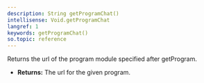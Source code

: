 ```yaml
---
description: String getProgramChat()
intellisense: Void.getProgramChat
langref: 1
keywords: getProgramChat()
so.topic: reference
---
```



Returns the url of the program module specified after getProgram.



* **Returns:** The url for the given program.


